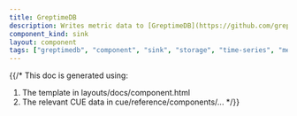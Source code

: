 ```yaml
---
title: GreptimeDB
description: Writes metric data to [GreptimeDB](https://github.com/greptimeteam/greptimedb)
component_kind: sink
layout: component
tags: ["greptimedb", "component", "sink", "storage", "time-series", "metrics"]
---
```


{{/*
This doc is generated using:

1. The template in layouts/docs/component.html
2. The relevant CUE data in cue/reference/components/...
*/}}
